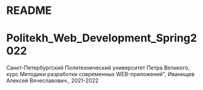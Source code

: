 # README

# Politekh_Web_Development_Spring2022
Санкт-Петербургский Политехнический университет Петра Великого, курс Методики разработки современных WEB-приложений", Иванищев Алексей Вячеславович., 2021-2022
